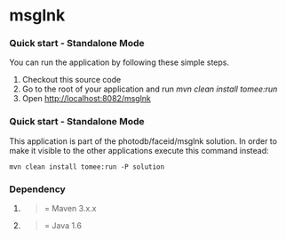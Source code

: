 msglnk
=========

### Quick start - Standalone Mode ###

You can run the application by following these simple steps.

1. Checkout this source code
2. Go to the root of your application and run *mvn clean install tomee:run*
3. Open <http://localhost:8082/msglnk>

### Quick start - Standalone Mode ###

This application is part of the photodb/faceid/msglnk solution. In order to make it visible to the other applications
execute this command instead:

    mvn clean install tomee:run -P solution

### Dependency ###

1. >= Maven 3.x.x 
2. >= Java 1.6
